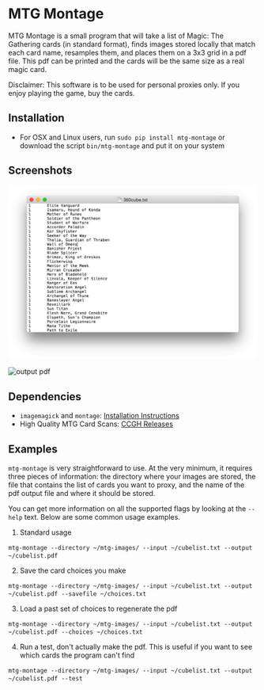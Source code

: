 MTG Montage
===========

MTG Montage is a small program that will take a list of Magic: The Gathering
cards (in standard format), finds images stored locally that match each card
name, resamples them, and places them on a 3x3 grid in a pdf file. This pdf
can be printed and the cards will be the same size as a real magic card.

Disclaimer: This software is to be used for personal proxies only. If you
enjoy playing the game, buy the cards.

Installation
------------

  - For OSX and Linux users, run `sudo pip install mtg-montage` or download the script `bin/mtg-montage` and put it on your system

Screenshots
-----------

![card list](https://raw.githubusercontent.com/maxmackie/mtg-montage/gh-pages/img/text.png)

![output pdf](https://raw.githubusercontent.com/maxmackie/mtg-montage/gh-pages/img/cards.png)

Dependencies
------------

  - `imagemagick` and `montage`: [Installation Instructions](http://www.imagemagick.org/script/binary-releases.php)
  - High Quality MTG Card Scans: [CCGH Releases](http://www.slightlymagic.net/forum/viewforum.php?f=15&sid=d0990f90b80adda9df59504a87d1f88f)

Examples
--------

`mtg-montage` is very straightforward to use. At the very minimum, it requires
three pieces of information: the directory where your images are stored, the file
that contains the list of cards you want to proxy, and the name of the pdf output
file and where it should be stored.

You can get more information on all the supported flags by looking at the `--help`
text. Below are some common usage examples.

1. Standard usage
```
mtg-montage --directory ~/mtg-images/ --input ~/cubelist.txt --output ~/cubelist.pdf
```
2. Save the card choices you make
```
mtg-montage --directory ~/mtg-images/ --input ~/cubelist.txt --output ~/cubelist.pdf --savefile ~/choices.txt
```
3. Load a past set of choices to regenerate the pdf
```
mtg-montage --directory ~/mtg-images/ --input ~/cubelist.txt --output ~/cubelist.pdf --choices ~/choices.txt
```
4. Run a test, don't actually make the pdf. This is useful if you want to see which cards the program can't find
```
mtg-montage --directory ~/mtg-images/ --input ~/cubelist.txt --output ~/cubelist.pdf --test
```
